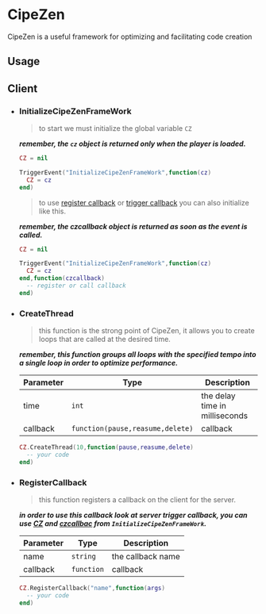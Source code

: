 # CipeZen
CipeZen is a useful framework for optimizing and facilitating code creation

## Usage

## Client

- ### InitializeCipeZenFrameWork
  
  >to start we must initialize the global variable `CZ`
  
  ***remember, the `cz` object is returned only when the player is loaded.***
  ```lua
  CZ = nil
  
  TriggerEvent("InitializeCipeZenFrameWork",function(cz)
    CZ = cz
  end)
  ```
  >to use [register callback](#RegisterCallback) or [trigger callback](#trigger-callback) you can also initialize like this.
  
  ***remember, the czcallback object is returned as soon as the event is called.***
  ```lua
  CZ = nil
  
  TriggerEvent("InitializeCipeZenFrameWork",function(cz)
    CZ = cz
  end,function(czcallback)
    -- register or call callback
  end)
  ```
- ### CreateThread

  >this function is the strong point of CipeZen, it allows you to create loops that are called at the desired time.

  ***remember, this function groups all loops with the specified tempo into a single loop in order to optimize performance.***
  
  Parameter | Type | Description
  ------------ | ------------- | -------------
  time | `int` | the delay time in milliseconds
  callback | `function(pause,reasume,delete)` | callback
  
  ```lua
  CZ.CreateThread(10,function(pause,reasume,delete)
    -- your code 
  end)
  ```
- ### RegisterCallback
  
  >this function registers a callback on the client for the server.

  ***in order to use this callback look at server trigger callback, you can use [CZ](#cipezen) and [czcallbac](#cipezen) from `InitializeCipeZenFrameWork`.***

  Parameter | Type | Description
  ------------ | ------------- | -------------
  name | `string` | the callback name
  callback | `function` | callback
  
  ```lua
  CZ.RegisterCallback("name",function(args)
    -- your code 
  end)
  ```
